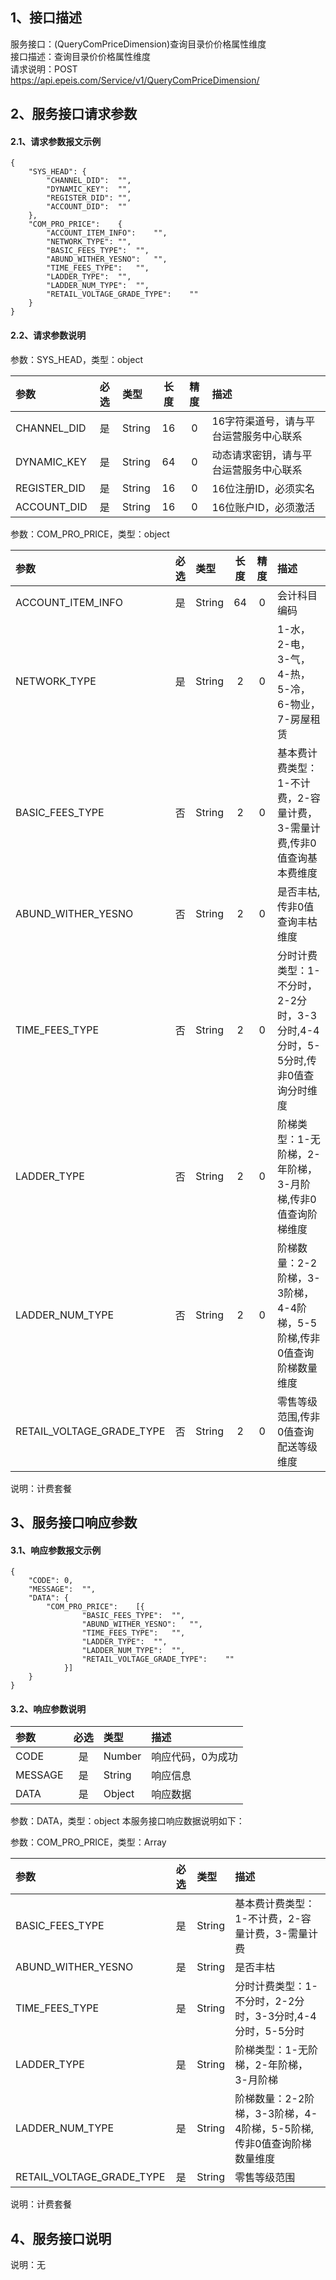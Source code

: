 ## 1、接口描述  
服务接口：(QueryComPriceDimension)查询目录价价格属性维度  
接口描述：查询目录价价格属性维度  
请求说明：POST https://api.epeis.com/Service/v1/QueryComPriceDimension/  
  
## 2、服务接口请求参数  
#### 2.1、请求参数报文示例  
~~~  
{
	"SYS_HEAD":	{
		"CHANNEL_DID":	"",
		"DYNAMIC_KEY":	"",
		"REGISTER_DID":	"",
		"ACCOUNT_DID":	""
	},
	"COM_PRO_PRICE":	{
		"ACCOUNT_ITEM_INFO":	"",
		"NETWORK_TYPE":	"",
		"BASIC_FEES_TYPE":	"",
		"ABUND_WITHER_YESNO":	"",
		"TIME_FEES_TYPE":	"",
		"LADDER_TYPE":	"",
		"LADDER_NUM_TYPE":	"",
		"RETAIL_VOLTAGE_GRADE_TYPE":	""
	}
}  
~~~  
#### 2.2、请求参数说明  
参数：SYS_HEAD，类型：object  
  
| 参数 | 必选 | 类型 | 长度 | 精度 | 描述 |  
| :----------------- | :----: | :-------- | :----: | :----: | :---------------- |  
| CHANNEL_DID | 是 | String | 16 | 0 | 16字符渠道号，请与平台运营服务中心联系 |  
| DYNAMIC_KEY | 是 | String | 64 | 0 | 动态请求密钥，请与平台运营服务中心联系 |  
| REGISTER_DID      |  是  | String   | 16 | 0 | 16位注册ID，必须实名 |  
| ACCOUNT_DID       |  是  | String   | 16 | 0 | 16位账户ID，必须激活 |  
  
参数：COM_PRO_PRICE，类型：object  
  
| 参数              | 必选 | 类型     | 长度 | 精度 | 描述             |  
| :----------------- | :----: | :-------- | :----: | :----: | :---------------- |  
| ACCOUNT_ITEM_INFO |  是  | String   | 64 | 0 | 会计科目编码 |  
| NETWORK_TYPE |  是  | String   | 2 | 0 | 1-水，2-电，3-气，4-热，5-冷，6-物业，7-房屋租赁 |  
| BASIC_FEES_TYPE |  否  | String   | 2 | 0 | 基本费计费类型：1-不计费，2-容量计费，3-需量计费,传非0值查询基本费维度 |  
| ABUND_WITHER_YESNO |  否  | String   | 2 | 0 | 是否丰枯,传非0值查询丰枯维度 |  
| TIME_FEES_TYPE |  否  | String   | 2 | 0 | 分时计费类型：1-不分时，2-2分时，3-3分时,4-4分时，5-5分时,传非0值查询分时维度 |  
| LADDER_TYPE |  否  | String   | 2 | 0 | 阶梯类型：1-无阶梯，2-年阶梯，3-月阶梯,传非0值查询阶梯维度 |  
| LADDER_NUM_TYPE |  否  | String   | 2 | 0 | 阶梯数量：2-2阶梯，3-3阶梯，4-4阶梯，5-5阶梯,传非0值查询阶梯数量维度 |  
| RETAIL_VOLTAGE_GRADE_TYPE |  否  | String   | 2 | 0 | 零售等级范围,传非0值查询配送等级维度 |  
  
说明：计费套餐  
  
## 3、服务接口响应参数  
#### 3.1、响应参数报文示例  
~~~  
{
	"CODE":	0,
	"MESSAGE":	"",
	"DATA":	{
		"COM_PRO_PRICE":	[{
				"BASIC_FEES_TYPE":	"",
				"ABUND_WITHER_YESNO":	"",
				"TIME_FEES_TYPE":	"",
				"LADDER_TYPE":	"",
				"LADDER_NUM_TYPE":	"",
				"RETAIL_VOLTAGE_GRADE_TYPE":	""
			}]
	}
}  
~~~  
#### 3.2、响应参数说明  
  
| 参数              | 必选 | 类型     | 描述             |  
| :----------------- | :----: | :-------- | :---------------- |  
| CODE | 是 | Number | 响应代码，0为成功 |  
| MESSAGE | 是 | String | 响应信息 |  
| DATA | 是 | Object | 响应数据 |  
  
参数：DATA，类型：object 本服务接口响应数据说明如下：  
  
参数：COM_PRO_PRICE，类型：Array  
  

| 参数              | 必选 | 类型     | 描述             |  
| :----------------- | :----: | :-------- | :---------------- |  
| BASIC_FEES_TYPE |  是  | String   | 基本费计费类型：1-不计费，2-容量计费，3-需量计费 |  
| ABUND_WITHER_YESNO |  是  | String   | 是否丰枯 |  
| TIME_FEES_TYPE |  是  | String   | 分时计费类型：1-不分时，2-2分时，3-3分时,4-4分时，5-5分时 |  
| LADDER_TYPE |  是  | String   | 阶梯类型：1-无阶梯，2-年阶梯，3-月阶梯 |  
| LADDER_NUM_TYPE |  是  | String   | 阶梯数量：2-2阶梯，3-3阶梯，4-4阶梯，5-5阶梯,传非0值查询阶梯数量维度 |  
| RETAIL_VOLTAGE_GRADE_TYPE |  是  | String   | 零售等级范围 |  
  
说明：计费套餐  
## 4、服务接口说明  
说明：无  
